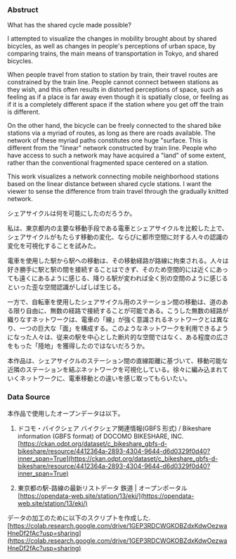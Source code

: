 ### Abstruct

What has the shared cycle made possible?

I attempted to visualize the changes in mobility brought about by shared bicycles, as well as changes in people's perceptions of urban space, by comparing trains, the main means of transportation in Tokyo, and shared bicycles.

When people travel from station to station by train, their travel routes are constrained by the train line. People cannot connect between stations as they wish, and this often results in distorted perceptions of space, such as feeling as if a place is far away even though it is spatially close, or feeling as if it is a completely different space if the station where you get off the train is different.

On the other hand, the bicycle can be freely connected to the shared bike stations via a myriad of routes, as long as there are roads available. The network of these myriad paths constitutes one huge "surface. This is different from the "linear" network constructed by train line. People who have access to such a network may have acquired a "land" of some extent, rather than the conventional fragmented space centered on a station.

This work visualizes a network connecting mobile neighborhood stations based on the linear distance between shared cycle stations. I want the viewer to sense the difference from train travel through the gradually knitted network.

シェアサイクルは何を可能にしたのだろうか。

私は、東京都内の主要な移動手段である電車とシェアサイクルを比較した上で、シェアサイクルがもたらす移動の変化、ならびに都市空間に対する人々の認識の変化を可視化することを試みた。

電車を使用した駅から駅への移動は、その移動経路が路線に拘束される。人々は好き勝手に駅と駅の間を接続することはできず、そのため空間的には近くにあっても遠くにあるように感じる、降りる駅が変われば全く別の空間のように感じるといった歪な空間認識がしばしば生じる。

一方で、自転車を使用したシェアサイクル用のステーション間の移動は、道のある限り自由に、無数の経路で接続することが可能である。こうした無数の経路が織りなすネットワークは、電車の「線」が強く意識されるネットワークとは異なり、一つの巨大な「面」を構成する。このようなネットワークを利用できるようになった人々は、従来の駅を中心とした断片的な空間ではなく、ある程度の広さをもった「陸地」を獲得したのではないだろうか。

本作品は、シェアサイクルのステーション間の直線距離に基づいて、移動可能な近隣のステーションを結ぶネットワークを可視化している。徐々に編み込まれていくネットワークに、電車移動との違いを感じ取ってもらいたい。

### Data Source

本作品で使用したオープンデータは以下。

1. ドコモ・バイクシェア バイクシェア関連情報(GBFS 形式) / Bikeshare information (GBFS format) of DOCOMO BIKESHARE, INC.
   [https://ckan.odpt.org/dataset/c_bikeshare_gbfs-d-bikeshare/resource/4412364a-2893-4304-9644-d6d0329f0d40?inner_span=True](https://ckan.odpt.org/dataset/c_bikeshare_gbfs-d-bikeshare/resource/4412364a-2893-4304-9644-d6d0329f0d40?inner_span=True)

2. 東京都の駅-路線の最新リストデータ 鉄道 | オープンポータル
   [https://opendata-web.site/station/13/eki/](https://opendata-web.site/station/13/eki/)

データの加工のために以下のスクリプトを作成した.
[https://colab.research.google.com/drive/1GEP3RDCWGKOBZdxKdwOezwaHneDf2fAc?usp=sharing](https://colab.research.google.com/drive/1GEP3RDCWGKOBZdxKdwOezwaHneDf2fAc?usp=sharing)

